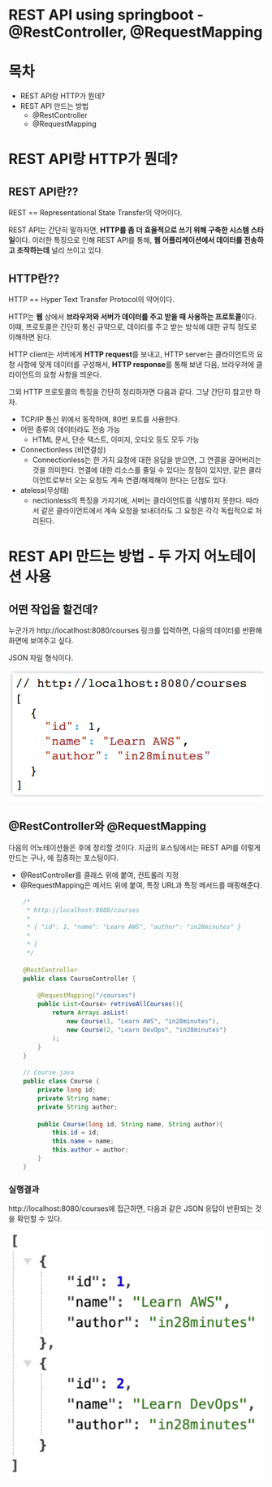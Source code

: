 # REST API using springboot - @RestController, @RequestMapping

# 목차
- REST API랑 HTTP가 뭔데?
- REST API 만드는 방법
    - @RestController
    - @RequestMapping

# REST API랑 HTTP가 뭔데?

## REST API란??
REST == Representational State Transfer의 약어이다. 

REST API는 간단히 말하자면, **HTTP를 좀 더 효율적으로 쓰기 위해 구축한 시스템 스타일**이다. 이러한 특징으로 인해 REST API를 통해, **웹 어플리케이션에서 데이터를 전송하고 조작하는데** 널리 쓰이고 있다.

## HTTP란??
HTTP == Hyper Text Transfer Protocol의 약어이다.

HTTP는 **웹** 상에서 **브라우저와 서버가 데이터를 주고 받을 때 사용하는 프로토콜**이다. 이때, 프로토콜은 간단히 통신 규약으로, 데이터를 주고 받는 방식에 대한 규칙 정도로 이해하면 된다.

HTTP client는 서버에게 **HTTP request**를 보내고, HTTP server는 클라이언트의 요청 사항에 맞게 데이터를 구성해서, **HTTP response**를 통해 보낸 다음, 브라우저에 클라이언트의 요청 사항을 띄운다.

그외 HTTP 프로토콜의 특징을 간단히 정리하자면 다음과 같다. 그냥 간단히 참고만 하자.

- TCP/IP 통신 위에서 동작하며, 80번 포트를 사용한다.
- 어떤 종류의 데이터라도 전송 가능
    - HTML 문서, 단순 텍스트, 이미지, 오디오 등도 모두 가능
- Connectionless (비연결성)
    - Connectionless는 한 가지 요청에 대한 응답을 받으면, 그 연결을 끊어버리는 것을 의미한다. 연결에 대한 리소스를 줄일 수 있다는 장점이 있지만, 같은 클라이언트로부터 오는 요청도 계속 연결/해제해야 한다는 단점도 있다.
- ateless(무상태)
    - nectionless의 특징을 가지기에, 서버는 클라이언트를 식별하지 못한다. 따라서 같은 클라이언트에서 계속 요청을 보내더라도 그 요청은 각각 독립적으로 처리된다.

# REST API 만드는 방법 - 두 가지 어노테이션 사용

## 어떤 작업을 할건데?

누군가가 http://locatlhost:8080/courses 링크를 입력하면, 다음의 데이터를 반환해 화면에 보여주고 싶다.

JSON 파일 형식이다.

![Alt text](images/image.png)

## @RestController와 @RequestMapping

다음의 어노테이션들은 후에 정리할 것이다. 
지금의 포스팅에서는 REST API를 이렇게 만드는 구나, 에 집중하는 포스팅이다.

- @RestController를 클래스 위에 붙여, 컨트롤러 지정
- @RequestMapping은 메서드 위에 붙여, 특정 URL과 특정 메서드를 매핑해준다.


```java
	/*
	 * http://localhost:8080/courses
	 * 
	 * { "id": 1, "name": "Learn AWS", "author": "in28minutes" }
	 * 
	 * ]
	 */

    @RestController
    public class CourseController {

        @RequestMapping("/courses")
        public List<Course> retriveAllCourses(){
            return Arrays.asList(
                new Course(1, "Learn AWS", "in28minutes"),
                new Course(2, "Learn DevOps", "in28minutes")
            );
        }
    }

    // Course.java
    public class Course {
        private long id;
        private String name;
        private String author;

        public Course(long id, String name, String author){
            this.id = id;
            this.name = name;
            this.author = author;
        }
    }
```

### 실행결과

http://localhost:8080/courses에 접근하면, 다음과 같은 JSON 응답이 반환되는 것을 확인할 수 있다.

![Alt text](images/image-1.png)
